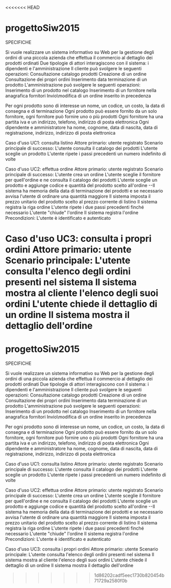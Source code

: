 <<<<<<< HEAD
# progettoSiw2015

SPECIFICHE

Si vuole realizzare un sistema informativo su Web per la gestione degli ordini di una piccola azienda 
che effettua il commercio al dettaglio dei prodotti ordinati
Due tipologie di attori interagiscono con il sistema: i dipendenti e l'amministrazione
Il cliente può svolgere le seguenti operazioni:
Consultazione catalogo prodotti
Creazione di un ordine
Consultazione dei propri ordini
Inserimento data terminazione di un prodotto
L'amministrazione può svolgere le seguenti operazioni:
Inserimento di un prodotto nel catalogo
Inserimento di un fornitore nella anagrafica fornitori
Invio\modifica di un ordine inserito in precedenza

Per ogni prodotto sono di interesse un nome, un codice, un costo, la data di consegna e di terminazione 
Ogni prodotto può essere fornito da un solo fornitore, ogni fornitore può fornire uno o più prodotti
Ogni fornitore ha una partita iva e un indirizzo, telefono, indirizzo di posta elettronica
Ogni dipendente e amministratore ha nome, cognome, data di nascita, data di registrazione, 
indirizzo, indirizzo di posta elettronica


Caso d'uso UC1: consulta listino
Attore primario: utente registrato
Scenario principale di successo: 
L'utente consulta il catalogo dei prodotti
L'utente sceglie un prodotto 
L'utente ripete i passi precedenti un numero indefinito di volte

Caso d'uso UC2: effettua ordine
Attore primario: utente registrato
Scenario principale di successo: 
L'utente crea un ordine
L'utente sceglie il fornitore per quell'ordine e ne consulta il catalogo dei prodotti
L'utente sceglie un prodotto e aggiunge codice e quantità del prodotto scelto all'ordine
--Il sistema ha memoria della data di terminazione dei prodotti e se necessario avvisa l'utente di ordinare una
  quantità maggiore
Il sistema imposta il prezzo unitario del prodotto scelto al prezzo corrente di listino
Il sistema registra la riga ordine
L'utente ripete i due passi precedenti finché necessario
L'utente "chiude" l'ordine
Il sistema registra l'ordine
Precondizioni: L'utente è identificato e autenticato

Caso d'uso UC3: consulta i propri ordini
Attore primario: utente
Scenario principale:
L'utente consulta l'elenco degli ordini presenti nel sistema
Il sistema mostra al cliente l'elenco degli suoi ordini
L'utente chiede il dettaglio di un ordine
Il sistema mostra il dettaglio dell'ordine
=======
# progettoSiw2015

SPECIFICHE

Si vuole realizzare un sistema informativo su Web per la gestione degli ordini di una piccola azienda 
che effettua il commercio al dettaglio dei prodotti ordinati
Due tipologie di attori interagiscono con il sistema: i dipendenti e l'amministrazione
Il cliente può svolgere le seguenti operazioni:
Consultazione catalogo prodotti
Creazione di un ordine
Consultazione dei propri ordini
Inserimento data terminazione di un prodotto
L'amministrazione può svolgere le seguenti operazioni:
Inserimento di un prodotto nel catalogo
Inserimento di un fornitore nella anagrafica fornitori
Invio\modifica di un ordine inserito in precedenza

Per ogni prodotto sono di interesse un nome, un codice, un costo, la data di consegna e di terminazione 
Ogni prodotto può essere fornito da un solo fornitore, ogni fornitore può fornire uno o più prodotti
Ogni fornitore ha una partita iva e un indirizzo, telefono, indirizzo di posta elettronica
Ogni dipendente e amministratore ha nome, cognome, data di nascita, data di registrazione, 
indirizzo, indirizzo di posta elettronica


Caso d'uso UC1: consulta listino
Attore primario: utente registrato
Scenario principale di successo: 
L'utente consulta il catalogo dei prodotti
L'utente sceglie un prodotto 
L'utente ripete i passi precedenti un numero indefinito di volte

Caso d'uso UC2: effettua ordine
Attore primario: utente registrato
Scenario principale di successo: 
L'utente crea un ordine
L'utente sceglie il fornitore per quell'ordine e ne consulta il catalogo dei prodotti
L'utente sceglie un prodotto e aggiunge codice e quantità del prodotto scelto all'ordine
--Il sistema ha memoria della data di terminazione dei prodotti e se necessario avvisa l'utente di ordinare una
  quantità maggiore
Il sistema imposta il prezzo unitario del prodotto scelto al prezzo corrente di listino
Il sistema registra la riga ordine
L'utente ripete i due passi precedenti finché necessario
L'utente "chiude" l'ordine
Il sistema registra l'ordine
Precondizioni: L'utente è identificato e autenticato

Caso d'uso UC3: consulta i propri ordini
Attore primario: utente
Scenario principale:
L'utente consulta l'elenco degli ordini presenti nel sistema
Il sistema mostra al cliente l'elenco degli suoi ordini
L'utente chiede il dettaglio di un ordine
Il sistema mostra il dettaglio dell'ordine
>>>>>>> 1d86202cadf5eec1730b820454b71729a2580f0b

